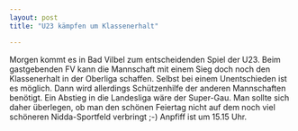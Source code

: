 ```yaml
---
layout: post
title: "U23 kämpfen um Klassenerhalt"

---
```


Morgen kommt es in Bad Vilbel zum entscheidenden Spiel der U23. Beim gastgebenden FV kann die Mannschaft mit einem Sieg doch noch den Klassenerhalt in der Oberliga schaffen. Selbst bei einem Unentschieden ist es möglich. Dann wird allerdings Schützenhilfe der anderen Mannschaften benötigt. Ein Abstieg in die Landesliga wäre der Super-Gau. Man sollte sich daher überlegen, ob man den schönen Feiertag nicht auf dem noch viel schöneren Nidda-Sportfeld verbringt ;-) Anpfiff ist um 15.15 Uhr.


